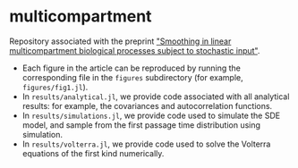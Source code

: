 # multicompartment
 
Repository associated with the preprint ["Smoothing in linear multicompartment biological processes subject to stochastic input"](https://arxiv.org/abs/2305.09004).

 - Each figure in the article can be reproduced by running the corresponding file in the `figures` subdirectory (for example, `figures/fig1.jl`).
 - In `results/analytical.jl`, we provide code associated with all analytical results: for example, the covariances and autocorrelation functions.
 - In `results/simulations.jl`, we provide code used to simulate the SDE model, and sample from the first passage time distribution using simulation.
 - In `results/volterra.jl`, we provide code used to solve the Volterra equations of the first kind numerically.
